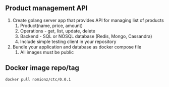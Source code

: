 

## Product management API

1. Create golang server app that provides API for managing list of products
   1. Product(name, price, amount)
   2. Operations - get, list, update, delete
   4. Backend - SQL or NOSQL database (Redis, Mongo, Cassandra)
   3. Include simple testing client in your repository
2. Bundle your application and database as docker compose file
   1. All images must be public 

## Docker image repo/tag
```
docker pull nomionz/ctc/0.0.1
```
